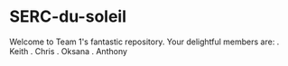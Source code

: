 # SERC-du-soleil
Welcome to Team 1's fantastic repository.
Your delightful members are:
. Keith
. Chris
. Oksana
. Anthony 
